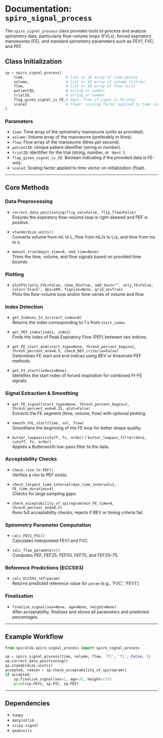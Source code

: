 # Documentation: `spiro_signal_process`

The `spiro_signal_process` class provides tools to process and analyze spirometry data, particularly flow-volume loops (FVLs), forced expiratory manoeuvres (FE), and standard spirometry parameters such as FEV1, FVC, and PEF.

## Class Initialization

```python
sp = spiro_signal_process(
    time,                   # list or 1D array of time points
    volume,                 # list or 1D array of volume (litres)
    flow,                   # list or 1D array of flow (L/s)
    patientID,              # string or number
    trialID,                # string or number
    flag_given_signal_is_FE,# bool: True if input is FE-only
    scale2                  # float: scaling factor applied to time (use 1 for no scaling)
)
```

### Parameters

* `time`: Time array of the spirometry manoeuvre (units as provided).  
* `volume`: Volume array of the manoeuvre (preferably in litres).  
* `flow`: Flow array of the manoeuvre (litres per second).  
* `patientID`: Unique patient identifier (string or number).  
* `trialID`: Identifier for the trial (string, number, or `'Best'`).  
* `flag_given_signal_is_FE`: Boolean indicating if the provided data is FE-only.  
* `scale2`: Scaling factor applied to time vector on initialization (float).

---

## Core Methods

### Data Preprocessing

* `correct_data_positioning(flip_vol=False, flip_flow=False)`  
  Ensures the expiratory flow-volume loop is right-skewed and PEF is positive.

* `standerdize_units()`  
  Converts volume from mL to L, flow from mL/s to L/s, and time from ms to s.

* `manual_trim(begin_time=0, end_time=None)`  
  Trims the time, volume, and flow signals based on provided time bounds.

### Plotting

* `plotFVL(only_FVL=False, show_ID=True, add_text="", only_FE=False, color='black', dpi=100, figsize=None, grid_on=True)`  
  Plots the flow-volume loop and/or time-series of volume and flow.

### Index Detection

* `get_Indexes_In_1s(start_index=0)`  
  Returns the index corresponding to 1 s from `start_index`.

* `get_PEF_index(indx1, indx2)`  
  Finds the index of Peak Expiratory Flow (PEF) between two indices.

* `get_FE_start_end(start_type=None, thresh_percent_begin=2, thresh_percent_end=0.5, check_BEV_criteria=False)`  
  Determines FE start and end indices using BEV or threshold-PEF methods.

* `get_FI_start(index1=None)`  
  Identifies the start index of forced inspiration for combined FI-FE signals.

### Signal Extraction & Smoothing

* `get_FE_signal(start_type=None, thresh_percent_begin=2, thresh_percent_end=0.25, plot=False)`  
  Extracts the FE segment (time, volume, flow) with optional plotting.

* `smooth_FVL_start(time, vol, flow)`  
  Smoothens the beginning of the FE loop for better shape quality.

* `butter_lowpass(cutoff, fs, order)` / `butter_lowpass_filter(data, cutoff, fs, order)`  
  Applies a Butterworth low-pass filter to the data.

### Acceptability Checks

* `check_rise_to_PEF()`  
  Verifies a rise to PEF exists.

* `check_largest_time_interval(max_time_interval=1, FE_time_duration=4)`  
  Checks for large sampling gaps.

* `check_acceptability_of_spirogram(min_FE_time=6, thresh_percent_end=0.5)`  
  Runs full acceptability checks; rejects if BEV or timing criteria fail.

### Spirometry Parameter Computation

* `calc_FEV1_FVC()`  
  Calculates interpolated FEV1 and FVC.

* `calc_flow_parameters()`  
  Computes PEF, FEF25, FEF50, FEF75, and FEF25–75.

### Reference Predictions (ECCS93)

* `calc_ECCS93_ref(param)`  
  Returns predicted reference value for `param` (e.g., 'FVC', 'FEV1').

### Finalization

* `finalize_signal(sex=None, age=None, height=None)`  
  After acceptability, finalizes and stores all parameters and predicted percentages.

---

## Example Workflow

```python
from spirolib.spiro_signal_process import spiro_signal_process

sp = spiro_signal_process(time, volume, flow, 'P1', 'T1', False, 1)
sp.correct_data_positioning()
sp.standerdize_units()
accepted, reason = sp.check_acceptability_of_spirogram()
if accepted:
    sp.finalize_signal(sex=1, age=35, height=175)
    print(sp.FEV1, sp.FVC, sp.PEF)
```

---

## Dependencies

* `numpy`
* `matplotlib`
* `scipy.signal`
* `peakutils`